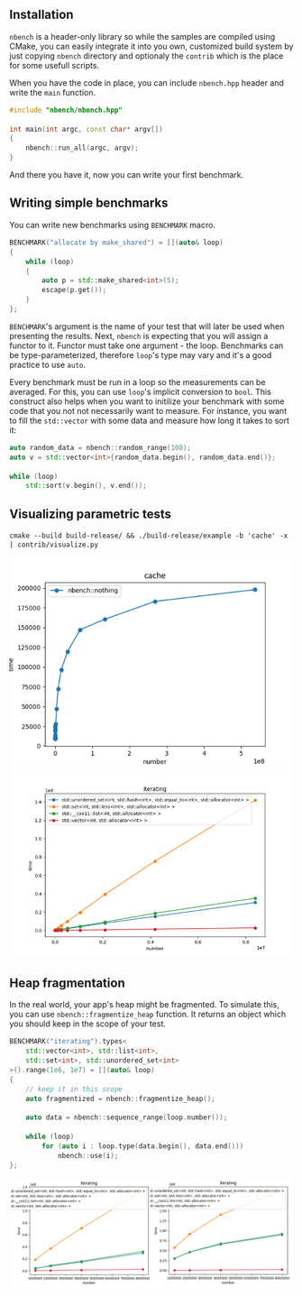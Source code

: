 Installation
------------
`nbench` is a header-only library so while the samples are compiled using CMake, you can easily integrate it into you own, customized build system by just copying `nbench` directory and optionaly the `contrib` which is the place for some usefull scripts.

When you have the code in place, you can include `nbench.hpp` header and write the `main` function.

```cpp
#include "nbench/nbench.hpp"

int main(int argc, const char* argv[])
{
    nbench::run_all(argc, argv);
}
```

And there you have it, now you can write your first benchmark.


Writing simple benchmarks
-------------------------
You can write new benchmarks using `BENCHMARK` macro.

```cpp
BENCHMARK("allocate by make_shared") = [](auto& loop)
{
    while (loop)
    {
        auto p = std::make_shared<int>(5);
        escape(p.get());
    }
};
```

`BENCHMARK`'s argument is the name of your test that will later be used when presenting the results. Next, `nbench` is expecting that you will assign a functor to it. Functor must take one argument - the loop. Benchmarks can be type-parameterized, therefore `loop`'s type may vary and it's a good practice to use `auto`.

Every benchmark must be run in a loop so the measurements can be averaged. For this, you can use `loop`'s implicit conversion to `bool`. This construct also helps when you want to initilize your benchmark with some code that you not not necessarily want to measure. For instance, you want to fill the `std::vector` with some data and measure how long it takes to sort it:

```cpp
auto random_data = nbench::random_range(100);
auto v = std::vector<int>{random_data.begin(), random_data.end()};

while (loop)
    std::sort(v.begin(), v.end());
```


Visualizing parametric tests
----------------------------

```
cmake --build build-release/ && ./build-release/example -b 'cache' -x | contrib/visualize.py
```

![alt visualizing cache benchmark](screenshots/cache.png)
![alt visualizing iteration benchmark](screenshots/iterating.png)


Heap fragmentation
------------------
In the real world, your app's heap might be fragmented. To simulate this, you can use `nbench::fragmentize_heap` function. It returns an object which you should keep in the scope of your test.

```cpp
BENCHMARK("iterating").types<
    std::vector<int>, std::list<int>,
    std::set<int>, std::unordered_set<int>
>().range(1e6, 1e7) = [](auto& loop)
{
    // keep it in this scope
    auto fragmentized = nbench::fragmentize_heap();

    auto data = nbench::sequence_range(loop.number());

    while (loop)
        for (auto i : loop.type(data.begin(), data.end()))
            nbench::use(i);
};
```

![alt heap fragmentation](screenshots/fragmentation.png)
